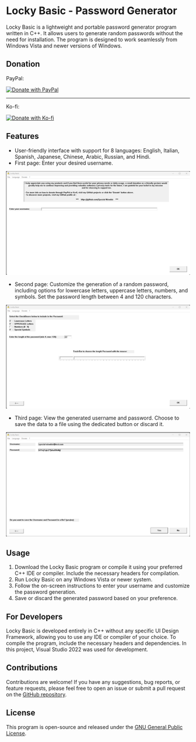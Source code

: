 # Locky Basic - Password Generator

Locky Basic is a lightweight and portable password generator program written in C++. It allows users to generate random passwords without the need for installation. The program is designed to work seamlessly from Windows Vista and newer versions of Windows.

## Donation

PayPal:
 
[![Donate with PayPal](https://www.paypalobjects.com/en_US/i/btn/btn_donateCC_LG.gif)](https://www.paypal.com/paypalme/CrisDonate)

------------------------------------------------------------------------------

Ko-fi:
 
[![Donate with Ko-fi](https://www.ko-fi.com/img/githubbutton_sm.svg)](https://ko-fi.com/special_niewbie)


## Features

- User-friendly interface with support for 8 languages: English, Italian, Spanish, Japanese, Chinese, Arabic, Russian, and Hindi.
- First page: Enter your desired username.
 
![Open Software](./image/First_Page.png)

- Second page: Customize the generation of a random password, including options for lowercase letters, uppercase letters, numbers, and symbols. Set the password length between 4 and 120 characters.
 
![Examples of filled voices](./image/Filled.png)

- Third page: View the generated username and password. Choose to save the data to a file using the dedicated button or discard it.
 
![Save File](./image/Save.png)


## Usage
1. Download the Locky Basic program or compile it using your preferred C++ IDE or compiler. Include the necessary headers for compilation.
2. Run Locky Basic on any Windows Vista or newer system.
3. Follow the on-screen instructions to enter your username and customize the password generation.
4. Save or discard the generated password based on your preference.

## For Developers
Locky Basic is developed entirely in C++ without any specific UI Design Framework, allowing you to use any IDE or compiler of your choice. To compile the program, include the necessary headers and dependencies. In this project, Visual Studio 2022 was used for development.

## Contributions

Contributions are welcome! If you have any suggestions, bug reports, or feature requests, please feel free to open an issue or submit a pull request on the [GitHub repository](https://github.com/Special-Niewbie/Locky-Basic/issues).

## License

This program is open-source and released under the [GNU General Public License](LICENSE).
